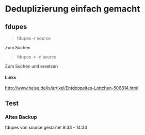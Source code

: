 # Deduplizierung einfach gemacht

## fdupes

> fdupes -r source

Zum Suchen

> fdupes -r -d source

Zum Suchen und ersetzen


#### Links

http://www.heise.de/ix/artikel/Entdoppeltes-Lottchen-506814.html

## Test

### Altes Backup 

fdupes von source gestartet 9:33 - 14:33
